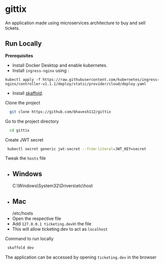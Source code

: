# gittix
An application made using microservices architecture to buy and sell tickets.


## Run Locally

__Prerequisites__

- Install Docker Desktop and enable kubernetes.
- Install  `ingress-nginx` using :
```
kubectl apply -f https://raw.githubusercontent.com/kubernetes/ingress-nginx/controller-v1.1.1/deploy/static/provider/cloud/deploy.yaml
```
- Install [skaffold](https://skaffold.dev/docs/install/).

Clone the project

```bash
  git clone https://github.com/bhavesh112/gittix
```

Go to the project directory

```bash
  cd gittix
``` 

Create JWT secret

```bash
 kubectl secret generic jwt-secret --from-literal=JWT_KEY=secret
```

Tweak the `hosts` file

- Windows 
    - 
    C:\Windows\System32\Drivers\etc\host
- Mac
    - 
    /etc/hosts    
- Open the respective file
- Add `127.0.0.1 ticketing.dev`in the file
- This will allow ticketing.dev to act as `localhost`

Command to run locally

```bash
 skaffold dev
```

The application can be accessed by opening `ticketing.dev` in the browser




